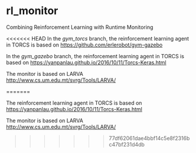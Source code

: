 # rl_monitor
Combining Reinforcement Learning with Runtime Monitoring

<<<<<<< HEAD
In the _gym_torcs_ branch, the reinforcement learning agent in TORCS is based on https://github.com/erlerobot/gym-gazebo

In the _gym_gazebo_ branch, the reinforcement learning agent in TORCS is based on https://yanpanlau.github.io/2016/10/11/Torcs-Keras.html

The monitor is based on LARVA http://www.cs.um.edu.mt/svrg/Tools/LARVA/

=======

The reinforcement learning agent in TORCS is based on https://yanpanlau.github.io/2016/10/11/Torcs-Keras.html

The monitor is based on LARVA http://www.cs.um.edu.mt/svrg/Tools/LARVA/
>>>>>>> 77df62061dae4bbf14c5e8f2316bc47bf231d4db
